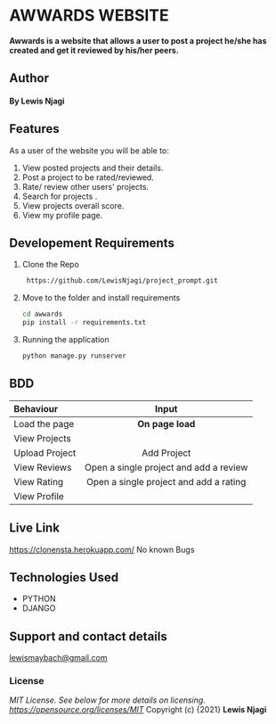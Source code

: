 # AWWARDS WEBSITE
#### Awwards is a website that allows a user to post a project he/she has created and get it reviewed by his/her peers.
## Author
#### By **Lewis Njagi**
## Features
As a user of the website you will be able to:
1. View posted projects and their details.
2. Post a project to be rated/reviewed.
3. Rate/ review other users' projects.
4. Search for projects .
5. View projects overall score.
6. View my profile page.
## Developement Requirements
1. Clone the Repo
      ```bash
       https://github.com/LewisNjagi/project_prompt.git
      ```
2. Move to the folder and install requirements
      ```bash
      cd awwards
      pip install -r requirements.txt
      ```
3. Running the application
      ```bash
      python manage.py runserver
      ```
## BDD
| Behaviour | Input | 
| :---------------- | :---------------: |
| Load the page | **On page load** | 
| View Projects |  | 
| Upload Project | Add Project |
| View Reviews | Open a single project and add a review | 
| View Rating | Open a single project and add a rating | 
| View Profile | 
 
## Live Link
https://clonensta.herokuapp.com/
No known Bugs
## Technologies Used 
* PYTHON
* DJANGO
## Support and contact details
lewismaybach@gmail.com
### License
*MIT License.  See below for more details on licensing. https://opensource.org/licenses/MIT*
Copyright (c) {2021} **Lewis Njagi**

